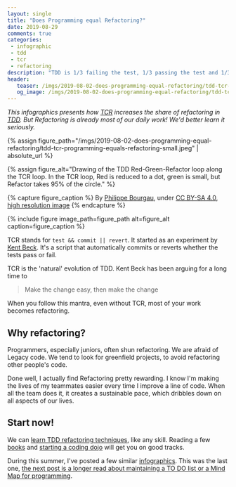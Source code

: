 ```yaml
---
layout: single
title: "Does Programming equal Refactoring?"
date: 2019-08-29
comments: true
categories:
 - infographic
 - tdd
 - tcr
 - refactoring
description: "TDD is 1/3 failing the test, 1/3 passing the test and 1/3 refactoring. TCR looks more like 1% failing, 4% passing, and 94% refactoring. It turns out that refactoring is already most of our daily work! Plus doing it well creates a sustainable pace and makes our lives more easy. Let's learn it now!"
header:
   teaser: /imgs/2019-08-02-does-programming-equal-refactoring/tdd-tcr-programming-equals-refactoring-teaser.jpeg
   og_image: /imgs/2019-08-02-does-programming-equal-refactoring/tdd-tcr-programming-equals-refactoring-og.jpeg
---
```

_This infographics presents how [TCR](https://medium.com/@kentbeck_7670/test-commit-revert-870bbd756864) increases the share of refactoring in [TDD](/categories/#tdd). But Refactoring is already most of our daily work! We'd better learn it seriously._

{% assign figure_path="/imgs/2019-08-02-does-programming-equal-refactoring/tdd-tcr-programming-equals-refactoring-small.jpeg" | absolute_url %}
    
{% assign figure_alt="Drawing of the TDD Red-Green-Refactor loop along the TCR loop. In the TCR loop, Red is reduced to a dot, green is small, but Refactor takes 95% of the circle." %}
    
{% capture figure_caption %}
By [Philippe Bourgau]({{site.url}}), under [CC BY-SA 4.0](http://creativecommons.org/licenses/by-sa/4.0/), [high resolution image]({{site.url}}/imgs/2019-08-02-does-programming-equal-refactoring/tdd-tcr-programming-equals-refactoring.jpeg)
{% endcapture %}
    
{% include figure image_path=figure_path alt=figure_alt caption=figure_caption %}



TCR stands for `test && commit || revert`. It started as an experiment by [Kent Beck](https://twitter.com/KentBeck). It's a script that automatically commits or reverts whether the tests pass or fail.

TCR is the 'natural' evolution of TDD. Kent Beck has been arguing for a long time to

> Make the change easy, then make the change

When you follow this mantra, even without TCR, most of your work becomes refactoring.

## Why refactoring?

Programmers, especially juniors, often shun refactoring. We are afraid of Legacy code. We tend to look for greenfield projects, to avoid refactoring other people's code.

Done well, I actually find Refactoring pretty rewarding. I know I'm making the lives of my teammates easier every time I improve a line of code. When all the team does it, it creates a sustainable pace, which dribbles down on all aspects of our lives.

## Start now!

We can [learn TDD refactoring techniques](/a-coding-dojo-exercises-plan-towards-refactoring-legacy-code/), like any skill. Reading a few [books](https://www.amazon.com/s?k=refactoring&i=stripbooks-intl-ship) and [starting a coding dojo](/how-to-start-a-team-coding-dojo-randori-today/) will get you on good tracks.

During this summer, I've posted a few similar [infographics](/categories/#infographic). This was the last one, [the next post is a longer read about maintaining a TO DO list or a Mind Map for programming](/to-do-list-or-mind-map-for-programming/).